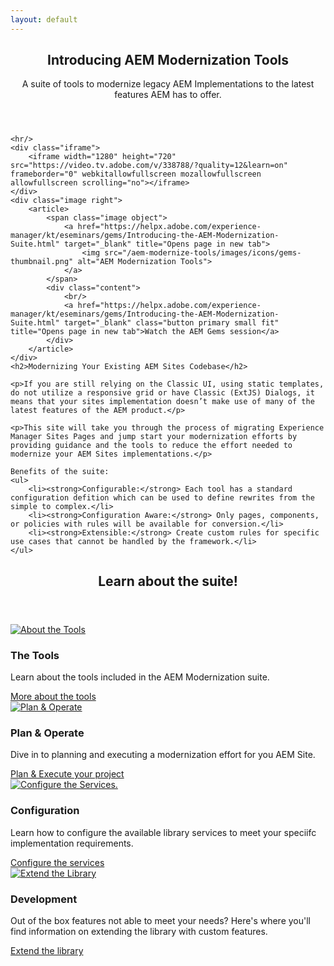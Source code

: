 ```yaml
---
layout: default
---
```


<section>
    <header class="main">
        <h1>Introducing AEM Modernization Tools</h1>
        <p>A suite of tools to modernize legacy AEM Implementations to the latest features AEM has to offer.</p>
    </header>
        
    <hr/>
    <div class="iframe">
        <iframe width="1280" height="720" src="https://video.tv.adobe.com/v/338788/?quality=12&learn=on" frameborder="0" webkitallowfullscreen mozallowfullscreen allowfullscreen scrolling="no"></iframe>
    </div>
    <div class="image right">
        <article>
            <span class="image object">
                <a href="https://helpx.adobe.com/experience-manager/kt/eseminars/gems/Introducing-the-AEM-Modernization-Suite.html" target="_blank" title="Opens page in new tab">
                    <img src="/aem-modernize-tools/images/icons/gems-thumbnail.png" alt="AEM Modernization Tools">
                </a>
            </span>
            <div class="content">
                <br/>
                <a href="https://helpx.adobe.com/experience-manager/kt/eseminars/gems/Introducing-the-AEM-Modernization-Suite.html" target="_blank" class="button primary small fit" title="Opens page in new tab">Watch the AEM Gems session</a>
            </div>
        </article>
    </div>
    <h2>Modernizing Your Existing AEM Sites Codebase</h2>
    
    <p>If you are still relying on the Classic UI, using static templates, do not utilize a responsive grid or have Classic (ExtJS) Dialogs, it means that your sites implementation doesn’t make use of many of the latest features of the AEM product.</p> 
    
    <p>This site will take you through the process of migrating Experience Manager Sites Pages and jump start your modernization efforts by providing guidance and the tools to reduce the effort needed to modernize your AEM Sites implementations.</p>

    Benefits of the suite:
    <ul>
        <li><strong>Configurable:</strong> Each tool has a standard configuration defition which can be used to define rewrites from the simple to complex.</li>
        <li><strong>Configuration Aware:</strong> Only pages, components, or policies with rules will be available for conversion.</li>
        <li><strong>Extensible:</strong> Create custom rules for specific use cases that cannot be handled by the framework.</li>
    </ul>
</section>

<!-- Section -->
<section>
    <header class="major">
        <h2>Learn about the suite!</h2>
    </header>
    <div class="features">
        <article>
            <a href="{{ site.baseurl }}/pages/tools.html" class="image left">
                <img src="{{ site.baseurl }}/images/icons/tools.svg" alt="About the Tools" />
            </a>
            <div class="content">
                <h3>The Tools</h3>
                <p>Learn about the tools included in the AEM Modernization suite.</p>
                <a href="{{ site.baseurl }}/pages/tools.html" class="button primary small">More about the tools</a>
            </div>
        </article>
        <article>
            <a href="{{ site.baseurl }}/pages/plan-operate.html" class="image left">
                <img src="{{ site.baseurl }}/images/icons/plan-and-operate.svg" alt="Plan & Operate" />
            </a>
            <div class="content">
                <h3>Plan &amp; Operate</h3>
                <p>Dive in to planning and executing a modernization effort for you AEM Site.</p>
                <a href="{{ site.baseurl }}/pages/plan-operate.html" class="button primary small">Plan &amp; Execute your project</a>
            </div>
        </article>
        <article>
            <a href="{{ site.baseurl }}/pages/configuration.html" class="image left">
                <img src="{{ site.baseurl }}/images/icons/configuration.svg" alt="Configure the Services." />
            </a>
            <div class="content">
                <h3>Configuration</h3>
                <p>Learn how to configure the available library services to meet your speciifc implementation requirements.</p>
                <a href="{{ site.baseurl }}/pages/configuration.html" class="button primary small">Configure the services</a>
            </div>
        </article>
        <article>
            <a href="{{ site.baseurl }}/pages/development.html" class="image left">
                <img src="{{ site.baseurl }}/images/icons/development.svg" alt="Extend the Library" />
            </a>
            <div class="content">
                <h3>Development</h3>
                <p>Out of the box features not able to meet your needs? Here's where you'll find information on extending the library with custom features.</p>
                <a href="{{ site.baseurl }}/pages/development.html" class="button primary small">Extend the library</a>
            </div>
        </article>
    </div>
</section>

        
    
